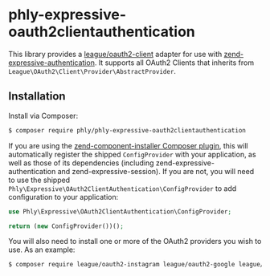 # phly-expressive-oauth2clientauthentication

This library provides a [league/oauth2-client](http://oauth2-client.thephpleague.com)
adapter for use with [zend-expressive-authentication](https://docs.zendframework.com/zend-expressive-authentication).
It supports all OAuth2 Clients that inherits from `League\OAuth2\Client\Provider\AbstractProvider`.

## Installation

Install via Composer:

```bash
$ composer require phly/phly-expressive-oauth2clientauthentication
```

If you are using the [zend-component-installer Composer
plugin](https://docs.zendframework.com/zend-component-installer/),
this will automatically register the shipped `ConfigProvider` with your
application, as well as those of its dependencies (including
zend-expressive-authentication and zend-expressive-session). If you are not, you
will need to use the shipped
`Phly\Expressive\OAuth2ClientAuthentication\ConfigProvider` to add configuration
to your application:

```php
use Phly\Expressive\OAuth2ClientAuthentication\ConfigProvider;

return (new ConfigProvider())();
```

You will also need to install one or more of the OAuth2 providers you wish to
use. As an example:

```bash
$ composer require league/oauth2-instagram league/oauth2-google league/oauth2-facebook
```
